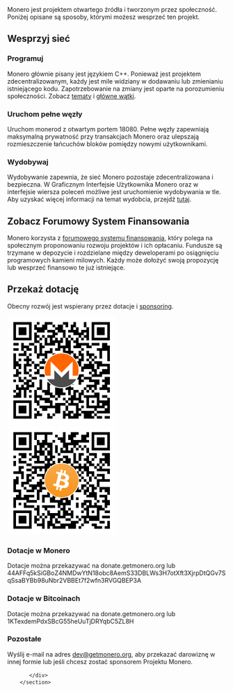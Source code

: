 <div markdown="1" class="text-center container description">
Monero jest projektem otwartego źródła i tworzonym przez społeczność. Poniżej opisane są sposoby, którymi możesz wesprzeć ten projekt.

</div>

<div class="contribute">
    <section class="container">
          <div class="row">         
               <!-- full block-->
               <div class="full col-lg-12 col-md-12 col-sm-12 col-xs-12">
                        <div class="info-block text-adapt">
                            <div class="row center-xs">
                                <div class="col"><h2>Wesprzyj sieć</h2></div>
                            </div>
<div class="row start-xs" markdown="1">

### Programuj
Monero głównie pisany jest językiem C++. Ponieważ jest projektem zdecentralizowanym, każdy jest mile widziany w dodawaniu lub zmienianiu istniejącego kodu. Zapotrzebowanie na zmiany jest oparte na porozumieniu społeczności. Zobacz <a href="https://github.com/monero-project"> tematy</a> i <a href="https://github.com/monero-project/monero/issues">główne wątki</a>.

### Uruchom pełne węzły
Uruchom monerod z otwartym portem 18080. Pełne węzły zapewniają maksymalną prywatność przy transakcjach Monero oraz ulepszają rozmieszczenie łańcuchów bloków pomiędzy nowymi użytkownikami.

### Wydobywaj
Wydobywanie zapewnia, że sieć Monero pozostaje zdecentralizowana i bezpieczna. W Graficznym Interfejsie Użytkownika Monero oraz w interfejsie wiersza poleceń możliwe jest uruchomienie wydobywania w tle. Aby uzyskać więcej informacji na temat wydobcia, przejdź [tutaj](https://reddit.com/r/MoneroMining).

</div>
                        </div>
               </div>
               <!-- end full block-->
                                      <!-- full block-->
               <div class="full col-lg-12 col-md-12 col-sm-12 col-xs-12">
                        <div class="info-block text-adapt">
                            <div class="row center-xs">
                                <div class="col">
                                    <h2>Zobacz Forumowy System Finansowania</h2>
                                </div>
                            </div>
                            <div class="row start-xs">
                                <p>Monero korzysta z <a href="https://forum.getmonero.org">forumowego systemu finansowania</a>, który polega na społecznym proponowaniu rozwoju projektów i ich opłacaniu. Fundusze są trzymane w depozycie i rozdzielane między deweloperami po osiągnięciu programowych kamieni milowych. Każdy może dołożyć swoją propozycję lub wesprzeć finansowo te już istniejące.</p>
                            </div>
                        </div>
                </div>
                <!-- full block-->
                <!-- full block-->
               <div class="full col-lg-12 col-md-12 col-sm-12 col-xs-12">
                        <div class="info-block text-adapt">
                            <div class="row center-xs">
                                <div class="col">
                                    <h2>Przekaż dotację</h2>
                                </div>
                            </div>
                            <div class="row start-xs">
                                <p>Obecny rozwój jest wspierany przez dotacje i <a href="{{site.baseurl}}/community/sponsorships/">sponsoring</a>.</p>
                            </div>
                            <div class="row center-xs">
                                <div class="col-lg-6">
                                    <img src="/img/donate-monero.png" alt=""/>
                                </div>
                                <div class="col-lg-6">
                                    <img src="/img/donate-bitcoin.png" alt=""/>
                                </div>
                            </div>
                            <div class="row start-xs">
                               <div class="col-xs-12">
                                <h3>Dotacje w Monero</h3>
                                <p>Dotacje można przekazywać na donate.getmonero.org lub 44AFFq5kSiGBoZ4NMDwYtN18obc8AemS33DBLWs3H7otXft3XjrpDtQGv7SqSsaBYBb98uNbr2VBBEt7f2wfn3RVGQBEP3A</p>
                               </div>
                            </div>
                            <div class="row start-xs">
                               <div class="col-xs-12">
                                <h3>Dotacje w Bitcoinach</h3>
                                <p>Dotacje można przekazywać na donate.getmonero.org lub 1KTexdemPdxSBcG55heUuTjDRYqbC5ZL8H</p>
                                </div>
                            </div>
                            <div class="row start-xs">
                               <div class="col-xs-12">
                                    <h3>Pozostałe</h3>
                                    <p>Wyślij e-mail na adres <a href="mailto:dev@getmonero.org">dev@getmonero.org</a>, aby przekazać darowiznę w innej formie lub jeśli chcesz zostać sponsorem Projektu Monero.</p>
                               </div>
                            </div>
                        </div>
                </div>
                <!-- full block-->

               

              
                
                
           </div>
        </section>
    
</div>
